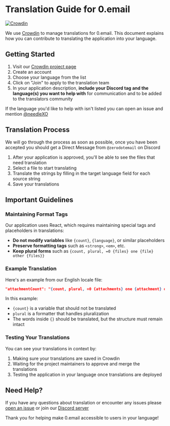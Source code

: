 # Translation Guide for 0.email

[![Crowdin](https://badges.crowdin.net/0email/localized.svg)](https://crowdin.com/project/0email)

We use [Crowdin](https://crowdin.com/project/0email) to manage translations for 0.email. This document explains how you can contribute to translating the application into your language.

## Getting Started

1. Visit our [Crowdin project page](https://crowdin.com/project/0email)
2. Create an account
3. Choose your language from the list
4. Click on "Join" to apply to the translation team
5. In your application description, **include your Discord tag and the language(s) you want to help with** for communication and to be added to the translators community

If the language you'd like to help with isn't listed you can open an issue and mention [@needleXO](https://github.com/needleXO)

## Translation Process

We will go through the process as soon as possible, once you have been accepted you should get a Direct Message from `@zerodotemail` on Discord

1. After your application is approved, you'll be able to see the files that need translation
2. Select a file to start translating
3. Translate the strings by filling in the target language field for each source string
4. Save your translations

## Important Guidelines

### Maintaining Format Tags

Our application uses React, which requires maintaining special tags and placeholders in translations:

- **Do not modify variables** like `{count}`, `{language}`, or similar placeholders
- **Preserve formatting tags** such as `<strong>`, `<em>`, etc.
- **Keep plural forms** such as `{count, plural, =0 {files} one {file} other {files}}`

### Example Translation

Here's an example from our English locale file:

```json
"attachmentCount": "{count, plural, =0 {attachments} one {attachment} other {attachments}}",
```

In this example:
- `{count}` is a variable that should not be translated
- `plural` is a formatter that handles pluralization
- The words inside `{}` should be translated, but the structure must remain intact

### Testing Your Translations

You can see your translations in context by:

1. Making sure your translations are saved in Crowdin
2. Waiting for the project maintainers to approve and merge the translations
3. Testing the application in your language once translations are deployed

## Need Help?

If you have any questions about translation or encounter any issues please [open an issue](https://github.com/Mail-0/Zero/issues) or join our [Discord server](https://discord.gg/NaK85MSzND)

Thank you for helping make 0.email accessible to users in your language! 
